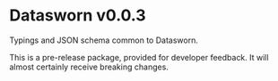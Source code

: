 # Datasworn v0.0.3

Typings and JSON schema common to Datasworn.

This is a pre-release package, provided for developer feedback. It will almost certainly receive breaking changes.
